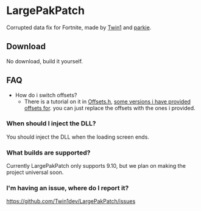 # LargePakPatch
Corrupted data fix for Fortnite, made by [Twin1](https://github.com/Twin1dev) and [parkie](https://github.com/mlodyskiny).

## Download
No download, build it yourself.

## FAQ
- How do i switch offsets?
  - There is a tutorial on it in [Offsets.h](https://github.com/Twin1dev/LargePakPatch/blob/main/LargePakPatch/Offsets.h#L21C1-L25), [some versions i have provided offsets for](https://github.com/Twin1dev/LargePakPatch/blob/main/LargePakPatch/Offsets.h#L5-L17C3). you can just replace the offsets with the ones i provided.

### When should I inject the DLL?
You should inject the DLL when the loading screen ends.


### What builds are supported?
Currently LargePakPatch only supports 9.10, but we plan on making the project universal soon.

### I'm having an issue, where do I report it?
https://github.com/Twin1dev/LargePakPatch/issues
